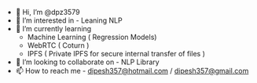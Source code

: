 - 👋 Hi, I’m @dpz3579
- 👀 I’m interested in - Leaning NLP
- 🌱 I’m currently learning
   - Machine Learning ( Regression Models)
   - WebRTC ( Coturn )
   - IPFS ( Private IPFS for secure internal transfer of files )
- 💞️ I’m looking to collaborate on - NLP Library
- 📫 How to reach me - dipesh357@hotmail.com / dipesh357@gmail.com

<!---
dpz3579/dpz3579 is a ✨ special ✨ repository because its `README.md` (this file) appears on your GitHub profile.
You can click the Preview link to take a look at your changes.
--->
